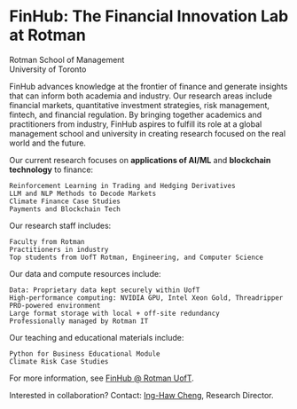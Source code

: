 # FinHub: The Financial Innovation Lab at Rotman
Rotman School of Management\
University of Toronto

FinHub advances knowledge at the frontier of finance and generate insights that can inform both academia and industry. Our research areas include financial markets, quantitative investment strategies, risk management, fintech, and financial regulation. By bringing together academics and practitioners from industry, FinHub aspires to fulfill its role at a global management school and university in creating research focused on the real world and the future.

Our current research focuses on **applications of AI/ML** and **blockchain technology** to finance:
```Projects
Reinforcement Learning in Trading and Hedging Derivatives
LLM and NLP Methods to Decode Markets
Climate Finance Case Studies
Payments and Blockchain Tech
```

Our research staff includes:
```People
Faculty from Rotman
Practitioners in industry
Top students from UofT Rotman, Engineering, and Computer Science
```

Our data and compute resources include:
```Data
Data: Proprietary data kept securely within UofT
High-performance computing: NVIDIA GPU, Intel Xeon Gold, Threadripper PRO-powered environment
Large format storage with local + off-site redundancy
Professionally managed by Rotman IT
```

Our teaching and educational materials include:
```Teaching
Python for Business Educational Module
Climate Risk Case Studies
```

For more information, see [FinHub @ Rotman UofT](https://www.rotman.utoronto.ca/faculty-and-research/research-centres/finhub/).

Interested in collaboration? Contact: [Ing-Haw Cheng](https://inghawcheng.github.io), Research Director.
